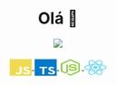 <!--
**JonasCSilva/jonascsilva** is a ✨ _special_ ✨ repository because its `README.md` (this file) appears on your GitHub profile.

Here are some ideas to get you started:

- 🔭 I’m currently working on ...
- 🌱 I’m currently learning ...
- 👯 I’m looking to collaborate on ...
- 🤔 I’m looking for help with ...
- 💬 Ask me about ...
- 📫 How to reach me: ...
- 😄 Pronouns: ...
- ⚡ Fun fact: ...
-->

<div align="center">
  <h1>Olá 👋</h1>
  <a href="https://github.com/jonascsilva">
  <img height="180rem" src="https://github-readme-stats.vercel.app/api/top-langs/?username=jonascsilva&&theme=midnight-purple"/>
</div>
  
 <div align="center">
   <br>
  <img align="center" alt="JavaScript Icon" height="30" width="40" src="https://raw.githubusercontent.com/devicons/devicon/master/icons/javascript/javascript-plain.svg">
  <img align="center" alt="TypeScript Icon" height="30" width="40" src="https://github.com/devicons/devicon/blob/master/icons/typescript/typescript-plain.svg">
  <img align="center" alt="Node Icon" height="30" width="40" src="https://github.com/devicons/devicon/blob/master/icons/nodejs/nodejs-plain.svg">
   <img align="center" alt="Node Icon" height="30" width="40" src="https://github.com/devicons/devicon/blob/master/icons/react/react-original.svg">
</div>
